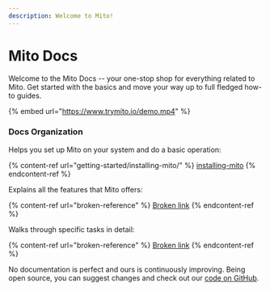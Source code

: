 ```yaml
---
description: Welcome to Mito!
---
```


# Mito Docs

Welcome to the Mito Docs -- your one-stop shop for everything related to Mito. Get started with the basics and move your way up to full fledged how-to guides.

{% embed url="https://www.trymito.io/demo.mp4" %}

### Docs Organization

Helps you set up Mito on your system and do a basic operation:

{% content-ref url="getting-started/installing-mito/" %}
[installing-mito](getting-started/installing-mito/)
{% endcontent-ref %}

Explains all the features that Mito offers:

{% content-ref url="broken-reference" %}
[Broken link](broken-reference)
{% endcontent-ref %}

Walks through specific tasks in detail:

{% content-ref url="broken-reference" %}
[Broken link](broken-reference)
{% endcontent-ref %}

No documentation is perfect and ours is continuously improving. Being open source, you can suggest changes and check out our [code on GitHub](https://github.com/mito-ds/monorepo).
